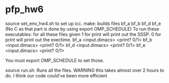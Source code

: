 # pfp_hw6
source set_env_hw4.sh to set up icc.
make: builds files bf_a bf_b bf_d bf_e (No C as that part is done by using export OMP_SCHEDULE)
To run these executables:
for all these files given 1 for print will print out the SSSP. 0 for print will print out the exectime. 
bf_a <input.dimacs> <print? 0/1> 
bf_b <input.dimacs> <thread count> <print? 0/1> 
bf_d <input.dimacs> <print? 0/1> 
bf_e <input.dimacs> <thread count> <print? 0/1> 

You must export OMP_SCHEDULE to set those.  

source run.sh: Runs all the files. WARNING this takes almost over 2 hours to do. I think our code could've been more efficient
